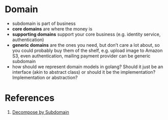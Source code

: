 
# Domain

- subdomain is part of business
- __core domains__ are where the money is
- __supporting domains__ support your core business (e.g. identity service, authentication)
- __generic domains__ are the ones you need, but don’t care a lot about, so you could probably buy them of the shelf, e.g. upload image to Amazon S3, even authentication, mailing payment provider can be generic subdomain
- how should we represent domain models in golang? Should it just be an interface (akin to abstract class) or should it be the implementation? Implementation or abstraction?

# References

1. [Decompose by Subdomain](https://microservices.io/patterns/decomposition/decompose-by-subdomain.html)
